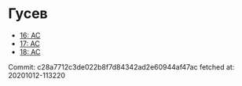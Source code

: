 # Гусев
- [16: AC](16.md)
- [17: AC](17.md)
- [18: AC](18.md)

Commit: c28a7712c3de022b8f7d84342ad2e60944af47ac
 fetched at: 20201012-113220
